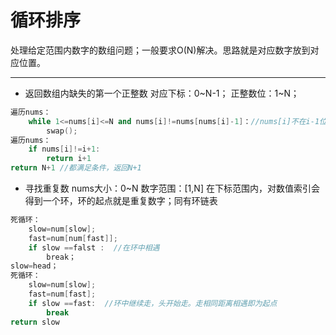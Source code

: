 # 循环排序
处理给定范围内数字的数组问题；一般要求O(N)解决。思路就是对应数字放到对应位置。

---

- 返回数组内缺失的第一个正整数
对应下标：0~N-1；
正整数位：1~N；

```cpp
遍历nums：
    while 1<=nums[i]<=N and nums[i]!=nums[nums[i]-1]：//nums[i]不在i-1位置上
        swap();
遍历nums：
    if nums[i]!=i+1:
        return i+1
return N+1 //都满足条件，返回N+1
```

- 寻找重复数
nums大小：0~N 数字范围：[1,N]
在下标范围内，对数值索引会得到一个环，环的起点就是重复数字；同有环链表
```cpp
死循环：
    slow=num[slow];
    fast=num[num[fast]];
    if slow ==falst :  //在环中相遇
        break；
slow=head；
死循环：
    slow=num[slow];
    fast=num[fast];
    if slow ==fast:  //环中继续走，头开始走。走相同距离相遇即为起点
        break
return slow
```











